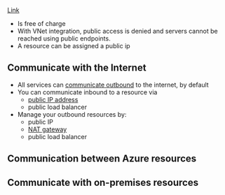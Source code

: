 [Link](https://learn.microsoft.com/en-us/azure/virtual-network/virtual-networks-overview)

- Is free of charge
- With VNet integration, public access is denied and servers cannot be reached using public endpoints.
- A resource can be assigned a public ip

## Communicate with the Internet
- All services can [communicate outbound](outbound_connection.md) to the internet, by default
- You can communicate inbound to a resource via
	- [public IP address](public_ip.md)
	- public load balancer
- Manage your outbound resources by:
	- public IP
	- [NAT gateway](nat_gateway.md)
	- public load balancer
## Communication between Azure resources
## Communicate with on-premises resources


